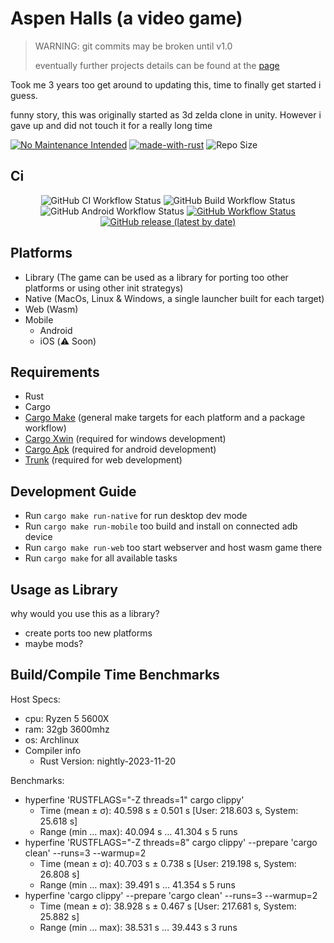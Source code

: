 # Aspen Halls (a video game)

> WARNING: git commits may be broken until v1.0
>
> eventually further projects details can be found at the [page](https://hellzbellz123.github.io/AspenHalls/)

Took me 3 years too get around to updating this, time to finally get started i guess.

funny story, this was originally started as 3d zelda clone in unity.
However i gave up and did not touch it for a really long time

[![No Maintenance Intended](http://unmaintained.tech/badge.svg)](http://unmaintained.tech/) [![made-with-rust](https://img.shields.io/badge/Made%20with-Rust-1f425f.svg)](https://www.rust-lang.org/) ![Repo Size](https://img.shields.io/github/repo-size/hellzbellz123/AspenHalls?color=2948ff&label=Repo%20Size&style=flat-square)

## Ci

<p align="center">
    <img alt="GitHub CI Workflow Status" src="https://img.shields.io/github/actions/workflow/status/Hellzbellz123/AspenHalls/ci.yml?label=ci&style=flat-square">
    <img alt="GitHub Build Workflow Status" src="https://img.shields.io/github/actions/workflow/status/Hellzbellz123/AspenHalls/build.yml?label=Build%20Native&style=flat-square">
    <img alt="GitHub Android Workflow Status" src="https://img.shields.io/github/actions/workflow/status/Hellzbellz123/AspenHalls/build-android.yml?label=Build%20Android&style=flat-square">
    <a href="https://hellzbellz123.github.io/AspenHalls/"><img alt="GitHub Workflow Status" src="https://img.shields.io/github/actions/workflow/status/Hellzbellz123/AspenHalls/release-gh-pages.yml?label=Build%20Web&style=flat-square"></a>
    <a href="https://github.com/Hellzbellz123/AspenHalls/releases"><img alt="GitHub release (latest by date)" src="https://img.shields.io/github/v/release/Hellzbellz123/AspenHalls?label=download&style=flat-square"></a>
</p>

## Platforms

- Library (The game can be used as a library for porting too other platforms or using other init strategys)
- Native (MacOs, Linux & Windows, a single launcher built for each target)
- Web (Wasm)
- Mobile
  - Android
  - iOS (⚠️ Soon)

## Requirements

- Rust
- Cargo
- [Cargo Make](https://github.com/sagiegurari/cargo-make) (general make targets for each platform and a package workflow)
- [Cargo Xwin](https://github.com/rust-cross/cargo-xwin) (required for windows development)
- [Cargo Apk](https://github.com/rust-mobile/cargo-apk) (required for android development)
- [Trunk](https://trunkrs.dev) (required for web development)

## Development Guide

- Run `cargo make run-native` for run desktop dev mode
- Run `cargo make run-mobile` too build and install on connected adb device
- Run `cargo make run-web` too start webserver and host wasm game there
- Run `cargo make` for all available tasks

## Usage as Library

why would you use this as a library?

- create ports too new platforms
- maybe mods?

## Build/Compile Time Benchmarks

Host Specs:

- cpu: Ryzen 5 5600X
- ram: 32gb 3600mhz
- os: Archlinux
- Compiler info
  - Rust Version: nightly-2023-11-20

Benchmarks:

- hyperfine 'RUSTFLAGS="-Z threads=1" cargo clippy'
  - Time (mean ± σ): 40.598 s ± 0.501 s [User: 218.603 s, System: 25.618 s]
  - Range (min … max): 40.094 s … 41.304 s 5 runs
- hyperfine 'RUSTFLAGS="-Z threads=8" cargo clippy' --prepare 'cargo clean' --runs=3 --warmup=2
  - Time (mean ± σ): 40.703 s ± 0.738 s [User: 219.198 s, System: 26.808 s]
  - Range (min … max): 39.491 s … 41.354 s 5 runs
- hyperfine 'cargo clippy' --prepare 'cargo clean' --runs=3 --warmup=2
  - Time (mean ± σ): 38.928 s ± 0.467 s [User: 217.681 s, System: 25.882 s]
  - Range (min … max): 38.531 s … 39.443 s 3 runs
